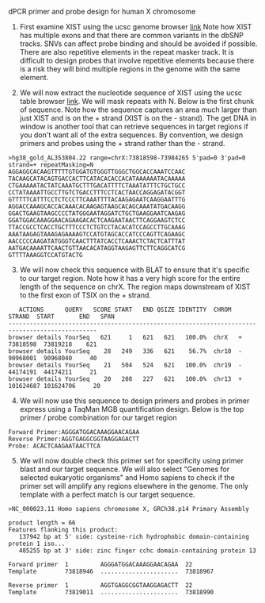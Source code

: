 dPCR primer and probe design for human X chromosome

1. First examine XIST using the ucsc genome browser [link](http://www.genome.ucsc.edu/cgi-bin/hgTracks?db=hg38&lastVirtModeType=default&lastVirtModeExtraState=&virtModeType=default&virtMode=0&nonVirtPosition=&position=chrX%3A73820656%2D73852723&hgsid=1672088950_52BQM4SKEdVAjWVjhr3gdJOJnLo5) Note how XIST has multiple exons and that there are common variants in the dbSNP tracks. SNVs can affect probe binding and should be avoided if possible. There are also repetitive elements in the repeat masker track. It is difficult to design probes that involve repetitive elements because there is a risk they will bind multiple regions in the genome with the same element.

2. We will now extract the nucleotide sequence of XIST using the ucsc table browser [link](http://www.genome.ucsc.edu/cgi-bin/hgTables?hgsid=1672088950_52BQM4SKEdVAjWVjhr3gdJOJnLo5&clade=mammal&org=Human&db=hg38&hgta_group=map&hgta_track=gold&hgta_table=0&hgta_regionType=range&position=chrX%3A73%2C820%2C656-73%2C852%2C723&hgta_outputType=sequence&hgta_outFileName=). We will mask repeats with N. Below is the first chunk of sequence. Note how the sequence captures an area much larger than just XIST and is on the + strand (XIST is on the - strand). The get DNA in window is another tool that can retrieve sequences in target regions if you don't want all of the extra sequences. By convention, we design primers and probes using the + strand rather than the - strand. 

```
>hg38_gold_AL353804.22 range=chrX:73818598-73984265 5'pad=0 3'pad=0 strand=+ repeatMasking=N
AGGAGGCACAAGTTTTTGTGGATGTGGGTTGGGCTGGCACCAAATCCAAC
TACAAGCATACAGTGACCACTTCATACACACCACATAAAAAATACAAAAA
CTGAAAAATACTATCAAATGCTTTGACATTTTCTAAATATTTCTGCTGCC
CCTATAAAATTGCCTTGTCTGACCTTTCCTCACTAACCAGGAGATACGGT
GTTTTTCATTTCCTCTCCCTTCAAATTTTACAAGAGAATCAAGGAATTTG
AGGACCAAAGCACCACAAACACAAGAGTAAGCACAGCAAATATGACAAGG
GGACTGAAGTAAGCCCCTATGGGAATAGGATCTGCTGAAGGAATCAAGAG
GGATGGACAAAGGAACAGAAGACACTCAAGAATAACTTCAGGAAGTCTCC
TTACCGCCTCACCTGCTTTCCCTCTGTCCTACACATCCAGCCTTGCAAAG
AAATAAGAGTAAAGAGAAAAGTCCATGTAGCACCATCCCAGTTCAGAAGC
AACCCCCAAGATATGGGTCAACTTTATCACCTCAAACTCTACTCATTTAT
AATGACAAAATTCAACTGTTAACACATAGGTAAGAGTTCTTCAGGCATCG
GTTTTAAAGGTCCATGTACTG
```

3. We will now check this sequence with BLAT to ensure that it's specific to our target region. Note how it has a very high score for the entire length of the sequence on chrX. The region maps downstream of XIST to the first exon of TSIX on the + strand.  

```
   ACTIONS      QUERY   SCORE START   END QSIZE IDENTITY  CHROM  STRAND  START       END   SPAN
-----------------------------------------------------------------------------------------------
browser details YourSeq   621     1   621   621   100.0%  chrX   +    73818598  73819218    621
browser details YourSeq    28   249   336   621    56.7%  chr10  -    90968001  90968040     40
browser details YourSeq    21   504   524   621   100.0%  chr19  -    44174191  44174211     21
browser details YourSeq    20   208   227   621   100.0%  chr13  +   101624687 101624706     20
```

4. We will now use this sequence to design primers and probes in primer express using a TaqMan MGB quantification design. Below is the top primer / probe combination for our target region

```
Forward Primer:AGGGATGGACAAAGGAACAGAA
Reverse Primer:AGGTGAGGCGGTAAGGAGACTT
Probe: ACACTCAAGAATAACTTCA
```

5. We will now double check this primer set for specificity using primer blast and our target sequence. We will also select "Genomes for selected eukaryotic organisms" and Homo sapiens to check if the primer set will amplify any regions elsewhere in the genome. The only template with a perfect match is our target sequence. 

```
>NC_000023.11 Homo sapiens chromosome X, GRCh38.p14 Primary Assembly

product length = 66
Features flanking this product:
   137942 bp at 5' side: cysteine-rich hydrophobic domain-containing protein 1 iso...
   485255 bp at 3' side: zinc finger cchc domain-containing protein 13

Forward primer  1         AGGGATGGACAAAGGAACAGAA  22
Template        73818946  ......................  73818967

Reverse primer  1         AGGTGAGGCGGTAAGGAGACTT  22
Template        73819011  ......................  73818990

```



